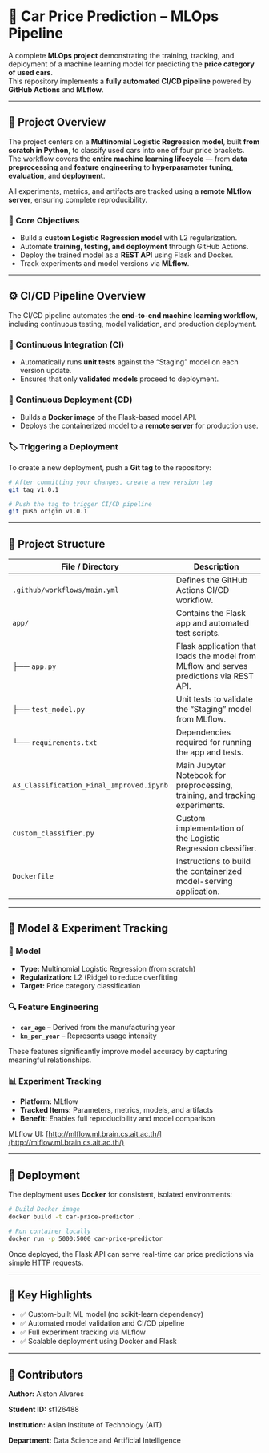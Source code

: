 # 🚗 Car Price Prediction – MLOps Pipeline

A complete **MLOps project** demonstrating the training, tracking, and deployment of a machine learning model for predicting the **price category of used cars**.  
This repository implements a **fully automated CI/CD pipeline** powered by **GitHub Actions** and **MLflow**.

---

## 📖 Project Overview

The project centers on a **Multinomial Logistic Regression model**, built **from scratch in Python**, to classify used cars into one of four price brackets.  
The workflow covers the **entire machine learning lifecycle** — from **data preprocessing** and **feature engineering** to **hyperparameter tuning**, **evaluation**, and **deployment**.

All experiments, metrics, and artifacts are tracked using a **remote MLflow server**, ensuring complete reproducibility.

### 🔧 Core Objectives
- Build a **custom Logistic Regression model** with L2 regularization.  
- Automate **training, testing, and deployment** through GitHub Actions.  
- Deploy the trained model as a **REST API** using Flask and Docker.  
- Track experiments and model versions via **MLflow**.

---

## ⚙️ CI/CD Pipeline Overview

The CI/CD pipeline automates the **end-to-end machine learning workflow**, including continuous testing, model validation, and production deployment.

### 🧩 Continuous Integration (CI)
- Automatically runs **unit tests** against the “Staging” model on each version update.
- Ensures that only **validated models** proceed to deployment.

### 🚀 Continuous Deployment (CD)
- Builds a **Docker image** of the Flask-based model API.
- Deploys the containerized model to a **remote server** for production use.

### 🏷️ Triggering a Deployment
To create a new deployment, push a **Git tag** to the repository:

```bash
# After committing your changes, create a new version tag
git tag v1.0.1

# Push the tag to trigger CI/CD pipeline
git push origin v1.0.1
```

---

## 📂 Project Structure

| File / Directory | Description |
|------------------|-------------|
| `.github/workflows/main.yml` | Defines the GitHub Actions CI/CD workflow. |
| `app/` | Contains the Flask app and automated test scripts. |
| ├── `app.py` | Flask application that loads the model from MLflow and serves predictions via REST API. |
| ├── `test_model.py` | Unit tests to validate the “Staging” model from MLflow. |
| └── `requirements.txt` | Dependencies required for running the app and tests. |
| `A3_Classification_Final_Improved.ipynb` | Main Jupyter Notebook for preprocessing, training, and tracking experiments. |
| `custom_classifier.py` | Custom implementation of the Logistic Regression classifier. |
| `Dockerfile` | Instructions to build the containerized model-serving application. |

---

## 🧪 Model & Experiment Tracking

### 🧠 Model
- **Type:** Multinomial Logistic Regression (from scratch)
- **Regularization:** L2 (Ridge) to reduce overfitting
- **Target:** Price category classification

### 🔍 Feature Engineering
- **`car_age`** – Derived from the manufacturing year  
- **`km_per_year`** – Represents usage intensity  

These features significantly improve model accuracy by capturing meaningful relationships.

### 📊 Experiment Tracking
- **Platform:** MLflow  
- **Tracked Items:** Parameters, metrics, models, and artifacts  
- **Benefit:** Enables full reproducibility and model comparison  

MLflow UI: [http://mlflow.ml.brain.cs.ait.ac.th/](http://mlflow.ml.brain.cs.ait.ac.th/)

---

## 🐳 Deployment

The deployment uses **Docker** for consistent, isolated environments:

```bash
# Build Docker image
docker build -t car-price-predictor .

# Run container locally
docker run -p 5000:5000 car-price-predictor
```

Once deployed, the Flask API can serve real-time car price predictions via simple HTTP requests.

---

## 🧠 Key Highlights

- ✅ Custom-built ML model (no scikit-learn dependency)
- ✅ Automated model validation and CI/CD pipeline
- ✅ Full experiment tracking via MLflow
- ✅ Scalable deployment using Docker and Flask

---

## 👥 Contributors

**Author:** Alston Alvares


**Student ID:** st126488 


**Institution:** Asian Institute of Technology (AIT)  


**Department:** Data Science and Artificial Intelligence  
